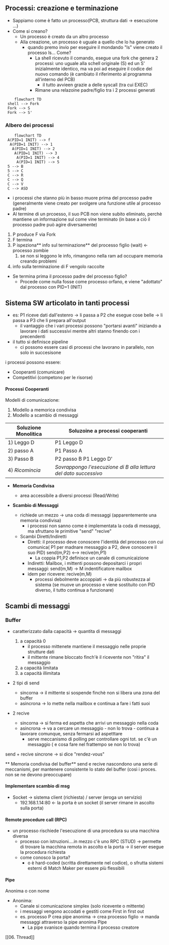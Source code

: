 ## Processi: creazione e terminazione 
- Sappiamo come è fatto un processo(PCB, struttura dati -> esecuzione ...)
- Come si creano?
	- Un processo è creato da un altro processo
	- Alla creazione, un processo è uguale a quello che lo ha generato
		- quando premo invio per eseguire il mondando "ls" viene creato il processo ls... Come?
			- La shell ricevuto il comando, esegue una fork che genera 2 processi: uno uguale alla schell originale (S) ed un S' inizialmente identico, ma va poi ad eseguire il codice del nuovo comando (è cambiato il riferimento al programma all'interno del PCB)
				- il tutto avvieen grazie a delle syscall (tra cui EXEC)
			- Rimane una relazoine padre/figlio tra i 2 processi generati  
```mermaid 
	flowchart TD
 shell --> Fork
 Fork --> S
 Fork --> S'
```

### Albero dei processi
```mermaid 
	flowchart TD
 A(PID=1 INIT) --> f
  A(PID=1 INIT) --> 1
   A(PID=1 INIT) --> 2
    A(PID=1 INIT) --> 3
	 A(PID=1 INIT) --> 4
	 A(PID=1 INIT) --> 5
 5 --> B
 5 --> C
 C --> R
 C --> Q
 C --> V
 C --> ASD
```

- i processi che stanno più in basso muore prima del processo padre (generalmente viene creato per svolgere una funzione utile al processo padre)
- Al termine di un prcoesso, il suo PCB non viene subito eliminato, perchè mantiene un informazione sul come vine terminato (in base a ciò il processo padre può agire diversamente)

1. P produce F via Fork
2. F termina
3. P ispeziona** info sul terminazione** del processo figlio (wait) <- processo zombie
	1. se non si leggono le info, rimangono nella ram ad occupare memoria creando problemi 
4. info sulla terminazione di F vengolo raccolte


- Se termina prima il processo padre del processo figlio?
	- Procede come nulla fosse come processo orfano, e viene "adottato" dal processo con PID=1 (INIT)

## Sistema SW articolato in tanti processi

- es: P1 riceve dati dall'estenro -> li passa a P2 che esegue cose belle -> li passa a P3 che li prepara all'output
	- il vantaggio che i vari processi possono "portarsi avanti" iniziando a lavorare i dati successivi mentre altri stanno finendo con i precendenti
- il tutto si definisce pipeline
	- ci possono essere casi di processi che lavorano in parallelo, non solo in succesisone

i processi possono essere:
- Cooperanti (comunicare)
- Competitivi (competono per le risorse)

#### Processi Cooperanti
Modelli di comunicazione:
1. Modello a memorica condivisa
2. Modello a scambio di messaggi

| Soluzione Monolitica | Soluzoine a processi cooperanti |
| -------------------- | ------------------------------- |
| 1) Leggo D           | P1 Leggo D  |
| 2) passo A           | P1 Passo A  |
| 3) Passo B           | P2 passo B P1 Leggo D'|
| 4) *Ricomincia*         | *Sovrappongo l'esecuzione di B alla lettura del dato successivo*|

- **Memoria Condivisa**
	- area accessibile a diversi processi (Read/Write)

- **Scambio di Messaggi**
	- richiede un mezzo -> una coda di messaggi (apparentemente una memoria condivisa)
		- i processi non sanno come è implementata la coda di messaggi, ma sfruttano le primitive "send" "recive"  
	- Scambi Diretti/Indiretti
		- Diretti: il processo deve conoscere l'identità del processo con cui comunica( P1 per madnare messaggio a P2, deve conoscere il suo PID) send(m,P2) <--> recive(m,P1)
			- La coppia P1,P2 definisce un canale di comunicaizione
		- Indiretti: Mailbox, i mittenti possono depositarci i propri messaggi: send(m,M) -> M indentificatore mailbox
		- idem per ricevere: recive(m,M)
			- processi debolmente accoppiati -> da più robustezza al sistema (se muove un processo e viene sostituito con PID diverso, il tutto continua a funzionare) 

## Scambi di messaggi

### Buffer
- caratterizzato dalla capacità -> quantita di messaggi
	1. a capacità 0
		- il processo mittenete mantiene il messaggio nelle proprie strutture dati
		- il mittente rimane bloccato finch'è il ricevente non "ritira" il messaggio 
	2. a capacità limitata
	3. a capacità illimitata 

- 2 tipi di send
	- sincorna -> il mittente si sospende finchè non si libera una zona del buffer
	- asincrona -> lo mette nella mailbox e continua a fare i fatti suoi

- 2 recive
	- sincorna -> si ferma ed aspetta che arrivi un messaggio nella coda
	- asincrona -> va a cercare un messaggio - non lo trova - continua a lavorare comunque, senza fermarsi ad aspetttare
		- serve meccanismo di polling per controllare ogni tot. se c'è un messaggio ( e cosa fare nel frattempo se non lo trova) 

send + recive sincrone -> si dice "rendez-vous"


** Memoria condivisa del buffer**
send e recive nascondono una serie di meccanismi, per mantenere consistente lo stato del buffer (così i proces. non se ne devono preoccupare)

#### Implementare scambio di msg
- Socket -> sistema client (richiesta) / server (eroga un servizio)
	- 192.168.1.14:80 <- la porta è un socket (il server rimane in ascolto sulla porta)

#### Remote procedure call (RPC)

- un processo rischiede l'esecuzione di una procedura su una macchina diversa 
	- processo con istruzioni....in mezzo c'è uno RPC (STUD) -> permette di trovare la macchina remota in ascolto  e la porta -> il server esegue la procedura richiesta
	- come conosco la porta?
		- o è hard-coded (scritta direttamente nel codice), o sfrutta sistemi esterni di Match Maker per essere più flessibili

#### Pipe
Anonima o con nome
- Anonima:
	- Canale si comunicazione simplex (solo ricevente o mittente)
	- i messaggi vengono accodati e gestiti come First in first out
	- es. processo P crea pipe anonima -> crea processo figlio -> manda messaggi attraverso la pipe anonima Pipe
		- La pipe svanisce quando termina il processo creatore

[[06. Thread]]
